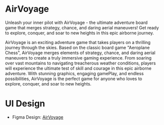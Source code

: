 # AirVoyage

Unleash your inner pilot with AirVoyage - the ultimate adventure board game that merges strategy, chance, and daring aerial maneuvers! Get ready to explore, conquer, and soar to new heights in this epic airborne journey.

AirVoyage is an exciting adventure game that takes players on a thrilling journey through the skies. Based on the classic board game "Aeroplane Chess", AirVoyage merges elements of strategy, chance, and daring aerial maneuvers to create a truly immersive gaming experience. From soaring over vast mountains to navigating treacherous weather conditions, players will experience the ultimate test of skill and courage in this epic airborne adventure. With stunning graphics, engaging gamePlay, and endless possibilities, AirVoyage is the perfect game for anyone who loves to explore, conquer, and soar to new heights.

# UI Design

- Figma Design: [AirVoyage](https://www.figma.com/file/VTHYQv4T2TX50TcQf72MHO/Untitled?type=design&node-id=0-1&t=ij3NYxm3p4Byzlcx-0)